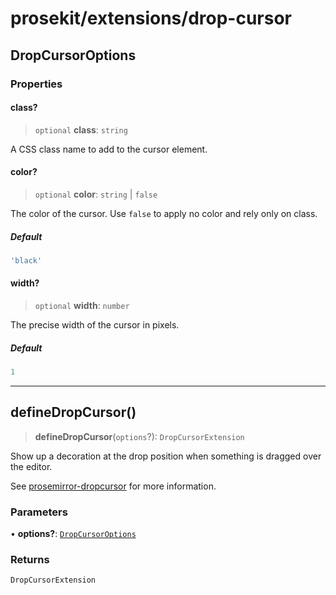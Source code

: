 # prosekit/extensions/drop-cursor

<a id="DropCursorOptions" name="DropCursorOptions"></a>

## DropCursorOptions

### Properties

<a id="class" name="class"></a>

#### class?

> `optional` **class**: `string`

A CSS class name to add to the cursor element.

<a id="color" name="color"></a>

#### color?

> `optional` **color**: `string` \| `false`

The color of the cursor.  Use `false` to apply no color and rely only on class.

##### Default

```ts
'black'
```

<a id="width" name="width"></a>

#### width?

> `optional` **width**: `number`

The precise width of the cursor in pixels.

##### Default

```ts
1
```

***

<a id="defineDropCursor" name="defineDropCursor"></a>

## defineDropCursor()

> **defineDropCursor**(`options`?): `DropCursorExtension`

Show up a decoration at the drop position when something is dragged over the editor.

See [prosemirror-dropcursor](https://github.com/ProseMirror/prosemirror-dropcursor) for more information.

### Parameters

• **options?**: [`DropCursorOptions`](drop-cursor.md#DropCursorOptions)

### Returns

`DropCursorExtension`
